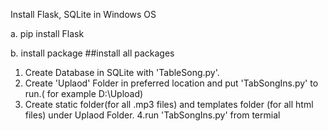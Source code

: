 Install Flask, SQLite in Windows OS

a.  pip install Flask

b.  install package  ##install all packages

1. Create Database in SQLite with 'TableSong.py'.
2. Create 'Uplaod' Folder in preferred location and put
   'TabSongIns.py' to run.( for example D:\Upload)
3. Create static folder(for all .mp3 files) and templates folder   (for all html files) under Uplaod Folder.
4.run 'TabSongIns.py' from termial

 
